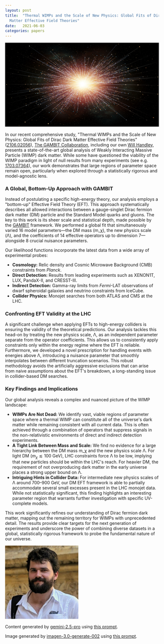 ```yaml
---
layout: post
title:  "Thermal WIMPs and the Scale of New Physics: Global Fits of Dirac Dark
  Matter Effective Field Theories"
date:   2021-06-03
categories: papers
---
```

![AI generated image](/assets/images/posts/2021-06-03-2106.02056.png)

<!-- BEGINNING OF GENERATED POST -->
In our recent comprehensive study, "Thermal WIMPs and the Scale of New Physics: Global Fits of Dirac Dark Matter Effective Field Theories" ([2106.02056](https://arxiv.org/abs/2106.02056)), [The GAMBIT Collaboration](), including our own [Will Handley](https://willhandley.co.uk), presents a state-of-the-art global analysis of Weakly Interacting Massive Particle (WIMP) dark matter. While some have questioned the viability of the WIMP paradigm in light of null results from many experiments (see e.g. [1703.07364](https://arxiv.org/abs/1703.07364)), our work demonstrates that large regions of parameter space remain open, particularly when explored through a statistically rigorous and model-agnostic lens.

### A Global, Bottom-Up Approach with GAMBIT

Instead of postulating a specific high-energy theory, our analysis employs a "bottom-up" Effective Field Theory (EFT). This approach systematically describes all allowed interactions between a gauge-singlet Dirac fermion dark matter (DM) particle and the Standard Model quarks and gluons. The key to this work is its sheer scale and statistical depth, made possible by the [GAMBIT](https://arxiv.org/abs/1705.07908) framework. We performed a global fit that simultaneously varied 16 model parameters—the DM mass (m_χ), the new physics scale (Λ), and the coefficients of 14 effective operators up to dimension 7—alongside 8 crucial nuisance parameters.

Our likelihood functions incorporate the latest data from a wide array of experimental probes:
*   **Cosmology:** Relic density and Cosmic Microwave Background (CMB) constraints from *Planck*.
*   **Direct Detection:** Results from leading experiments such as XENON1T, LUX, PandaX-II, and CRESST-III.
*   **Indirect Detection:** Gamma-ray limits from *Fermi*-LAT observations of dwarf spheroidal galaxies and neutrino constraints from IceCube.
*   **Collider Physics:** Monojet searches from both ATLAS and CMS at the LHC.

### Confronting EFT Validity at the LHC

A significant challenge when applying EFTs to high-energy colliders is ensuring the validity of the theoretical predictions. Our analysis tackles this head-on by treating the new physics scale, Λ, as an independent parameter separate from the operator coefficients. This allows us to consistently apply constraints only within the energy regime where the EFT is reliable. Furthermore, we developed a novel prescription for handling events with energies above Λ, introducing a nuisance parameter that smoothly interpolates between different truncation scenarios. This robust methodology avoids the artificially aggressive exclusions that can arise from naive assumptions about the EFT's breakdown, a long-standing issue in collider-based DM searches.

### Key Findings and Implications

Our global analysis reveals a complex and nuanced picture of the WIMP landscape:

*   **WIMPs Are Not Dead:** We identify vast, viable regions of parameter space where a thermal WIMP can constitute all of the universe's dark matter while remaining consistent with all current data. This is often achieved through a combination of operators that suppress signals in the non-relativistic environments of direct and indirect detection experiments.
*   **A Tight Link Between Mass and Scale:** We find no evidence for a large hierarchy between the DM mass m_χ and the new physics scale Λ. For light DM ($m_χ \lesssim 100$ GeV), LHC constraints force Λ to be low, implying that new particles should be within the LHC's reach. For heavier DM, the requirement of not overproducing dark matter in the early universe places a strong upper bound on Λ.
*   **Intriguing Hints in Collider Data:** For intermediate new physics scales of Λ around 700–900 GeV, our DM EFT framework is able to partially accommodate several small excesses present in the LHC monojet data. While not statistically significant, this finding highlights an interesting parameter region that warrants further investigation with specific UV-complete models.

This work significantly refines our understanding of Dirac fermion dark matter, mapping out the remaining territory for WIMPs with unprecedented detail. The results provide clear targets for the next generation of experiments and underscore the power of combining diverse datasets in a global, statistically rigorous framework to probe the fundamental nature of our universe.
<!-- END OF GENERATED POST -->

<img src="/assets/group/images/will_handley.jpg" alt="Will Handley" style="width: auto; height: 25vw;">

Content generated by [gemini-2.5-pro](https://deepmind.google/technologies/gemini/) using [this prompt](/prompts/content/2021-06-03-2106.02056.txt).

Image generated by [imagen-3.0-generate-002](https://deepmind.google/technologies/gemini/) using [this prompt](/prompts/images/2021-06-03-2106.02056.txt).